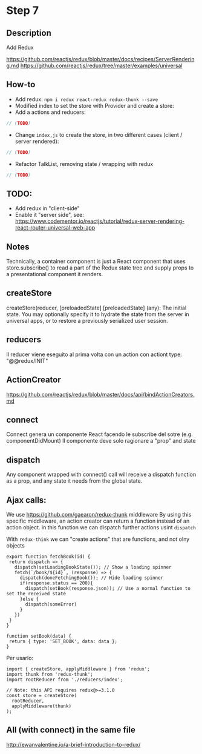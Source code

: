 # Step 7

## Description
Add Redux

https://github.com/reactjs/redux/blob/master/docs/recipes/ServerRendering.md
https://github.com/reactjs/redux/tree/master/examples/universal

## How-to
- Add redux: `npm i redux react-redux redux-thunk --save`
- Modified index to set the store with Provider and create a store:
- Add a actions and reducers:
``` javascript
// (TODO)
```
- Change `index,js` to create the store, in two different cases (client / server rendered):
``` javascript
// (TODO)
```
- Refactor TalkList, removing state / wrapping with redux
``` javascript
// (TODO)
```

## TODO:
- Add redux in "client-side"
- Enable it "server side", see: https://www.codementor.io/reactjs/tutorial/redux-server-rendering-react-router-universal-web-app

## Notes

Technically, a container component is just a React component that uses store.subscribe()
to read a part of the Redux state tree and supply props to a presentational
component it renders.

## createStore
createStore(reducer, [preloadedState]
[preloadedState] (any): The initial state. You may optionally specify it to hydrate
the state from the server in universal apps, or to restore
a previously serialized user session.

## reducers
Il reducer viene eseguito al prima volta con un action con actiont type: "@@redux/INIT"

## ActionCreator
https://github.com/reactjs/redux/blob/master/docs/api/bindActionCreators.md

## connect
Connect genera un componente React facendo le subscribe del sotre (e.g. componentDidMount)
Il componente deve solo ragionare a "prop" and state

## dispatch
Any component wrapped with connect() call will receive a dispatch function as a prop,
and any state it needs from the global state.

## Ajax calls:

We use https://github.com/gaearon/redux-thunk middleware
By using this specific middleware, an action creator can return a function instead of an action object.
in this function we can dispatch further actions usint `dispatch`

With `redux-think` we can "create actions" that are functions, and not olny objects
```
export function fetchBook(id) {
 return dispatch => {
   dispatch(setLoadingBookState()); // Show a loading spinner
   fetch(`/book/${id}`, (response) => {
     dispatch(doneFetchingBook()); // Hide loading spinner
     if(response.status == 200){
       dispatch(setBook(response.json)); // Use a normal function to set the received state
     }else {
       dispatch(someError)
     }
   })
 }
}

function setBook(data) {
 return { type: 'SET_BOOK', data: data };
}
```

Per usarlo:
```
import { createStore, applyMiddleware } from 'redux';
import thunk from 'redux-thunk';
import rootReducer from './reducers/index';

// Note: this API requires redux@>=3.1.0
const store = createStore(
  rootReducer,
  applyMiddleware(thunk)
);
```

## All (with connect) in the same file

http://ewanvalentine.io/a-brief-introduction-to-redux/
